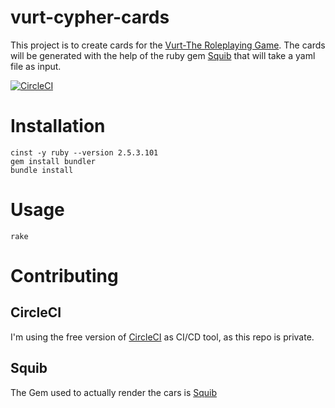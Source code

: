 # vurt-cypher-cards

This project is to create cards for the [Vurt-The Roleplaying Game](http://www.ravendeskgames.com/vurt-the-tabletop-roleplaying-game).
The cards will be generated with the help of the ruby gem [Squib](https://github.com/andymeneely/squib) that will take a yaml file as input.

[![CircleCI](https://circleci.com/gh/Groumy/vurt-cypher-cards/tree/master.svg?style=svg)](https://circleci.com/gh/Groumy/vurt-cypher-cards/tree/master)

# Installation

```
cinst -y ruby --version 2.5.3.101
gem install bundler
bundle install
```

# Usage

```
rake
```

# Contributing

## CircleCI

I'm using the free version of [CircleCI](https://circleci.com/) as CI/CD tool, as this repo is private. 

## Squib

The Gem used to actually render the cars is [Squib](https://squib.readthedocs.io)